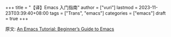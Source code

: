 +++
title = "【译】Emacs 入门指南"
author = ["vuri"]
lastmod = 2023-11-23T03:39:40+08:00
tags = ["Trans", "emacs"]
categories = ["emacs"]
draft = true
+++

原文: [An Emacs Tutorial: Beginner’s Guide to Emacs](https://www.masteringemacs.org/article/beginners-guide-to-emacs)
